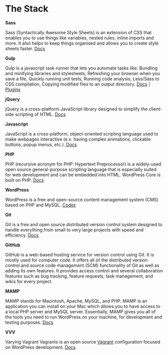 # The Stack

**Sass**

Sass \(Syntactically Awesome Style Sheets\) is an extension of CSS that enables you to use things like variables, nested rules, inline imports and more. It also helps to keep things organised and allows you to create style sheets faster. [Docs](https://sass-lang.com/guide)



**Gulp**

Gulp is a javascript task runner that lets you automate tasks like: Bundling and minifying libraries and stylesheets, Refreshing your browser when you save a file, Quickly running unit tests, Running code analysis, Less/Sass to CSS compilation, Copying modified files to an output directory. [Docs](https://github.com/gulpjs/gulp/blob/v3.9.1/docs/API.md) \| [Plugins](https://gulpjs.com/plugins/)



**jQuery**

jQuery is a cross-platform JavaScript library designed to simplify the client-side scripting of HTML. [Docs](http://api.jquery.com/)



**Javascript**

JavaScript is a cross-platform, object-oriented scripting language used to make webpages interactive \(e.x. having complex animations, clickable buttons, popup menus, etc.\). [Docs](https://developer.mozilla.org/en-US/docs/Web/JavaScript/Guide/Introduction)



**PHP**

PHP \(recursive acronym for PHP: Hypertext Preprocessor\) is a widely-used open source general-purpose scripting language that is especially suited for web development and can be embedded into HTML. WordPress Core is built on PHP. [Docs](http://php.net/manual/en/intro-whatis.php)



**WordPress**

WordPress is a free and open-source content management system \(CMS\) based on PHP and MySQL. [Codex](https://codex.wordpress.org/)



**Git**

Git is a free and open source distributed version control system designed to handle everything from small to very large projects with speed and efficiency. [Docs](https://git-scm.com/doc)



**GitHub**

GitHub is a web-based hosting service for version control using Git. It is mostly used for computer code. It offers all of the distributed version control and source code management \(SCM\) functionality of Git as well as adding its own features. It provides access control and several collaboration features such as bug tracking, feature requests, task management, and wikis for every project.



**MAMP**

MAMP stands for Macintosh, Apache, MySQL, and PHP. MAMP is an application you can install on your Mac which allows you to have access to a local PHP server and MySQL server. Essentially, MAMP gives you all of the tools you need to run WordPress on your machine, for development and testing purposes. [Docs](https://www.mamp.info/en/documentation/)



**VVV**

Varying Vagrant Vagrants is an open source [Vagrant](https://www.vagrantup.com/) configuration focused on WordPress development. [Docs](https://varyingvagrantvagrants.org/docs/en-US/what-is-vvv/)

